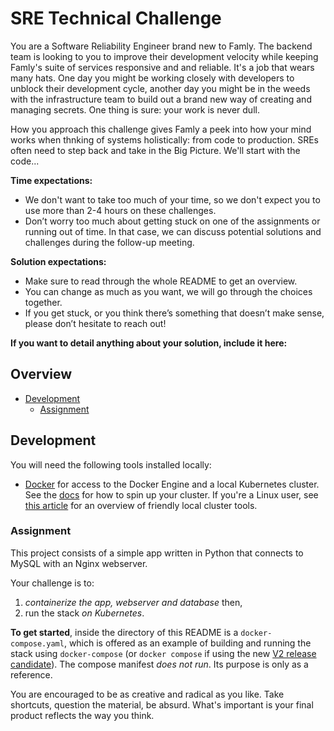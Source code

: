 # SRE Technical Challenge

You are a Software Reliability Engineer brand new to Famly. The backend team is looking to you to improve their development velocity while keeping Famly's suite of services responsive and and reliable. It's a job that wears many hats. One day you might be working closely with developers to unblock their development cycle, another day you might be in the weeds with the infrastructure team to build out a brand new way of creating and managing secrets. One thing is sure: your work is never dull.

How you approach this challenge gives Famly a peek into how your mind works when thnking of systems holistically: from code to production. SREs often need to step back and take in the Big Picture. We'll start with the code...

**Time expectations:**

- We don't want to take too much of your time, so we don't expect you to use more than 2-4 hours on these challenges.
- Don’t worry too much about getting stuck on one of the assignments or running out of time. In that case, we can discuss potential solutions and challenges during the follow-up meeting.

**Solution expectations:**

- Make sure to read through the whole README to get an overview.
- You can change as much as you want, we will go through the choices together.
- If you get stuck, or you think there’s something that doesn’t make sense, please don’t hesitate to reach out!

**If you want to detail anything about your solution, include it here:**

<!-- START of your notes on the solution -->

<!-- END of Notes -->

## Overview

- [Development](#development)
  - [Assignment](#assignment)

## Development

You will need the following tools installed locally:

- [Docker](https://www.docker.com/products/docker-desktop) for access to the Docker Engine and a local Kubernetes cluster. See the [docs](https://birthday.play-with-docker.com/kubernetes-docker-desktop/) for how to spin up your cluster. If you're a Linux user, see [this article](https://blog.flant.com/small-local-kubernetes-comparison/) for an overview of friendly local cluster tools.

### Assignment

This project consists of a simple app written in Python that connects to MySQL with an Nginx webserver. 

Your challenge is to:
1.  _containerize the app, webserver and database_ then,
2.  run the stack _on Kubernetes_.

**To get started**, inside the directory of this README is a `docker-compose.yaml`, which is offered as an example of building and running the stack using `docker-compose` (or `docker compose` if using the new [V2 release candidate](https://docs.docker.com/compose/cli-command/)). The compose manifest _does not run_. Its purpose is only as a reference.

You are encouraged to be as creative and radical as you like. Take shortcuts, question the material, be absurd. What's important is your final product reflects the way you think.
